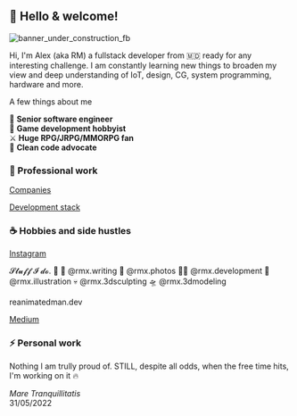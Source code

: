 ## 👋 Hello & welcome!

![banner_under_construction_fb](https://user-images.githubusercontent.com/32410574/188499567-9d55b724-8df5-4f56-b083-f9e85b7657b1.png)

Hi, I'm Alex (aka RM) a fullstack developer from 🇲🇩 ready for any interesting challenge.
I am constantly learning new things to broaden my view and deep understanding of IoT, design, CG, system programming, hardware and more.

A few things about me

🚀 **Senior software engineer**  
👾 **Game development hobbyist**  
⚔  **Huge RPG/JRPG/MMORPG fan**  
🙈 **Clean code advocate**  

### 💼 Professional work 

[Companies](https://github.com/reanimated-man/reanimated-man/blob/master/Companies.md)

[Development stack](https://github.com/reanimated-man/reanimated-man/blob/master/DevelopmentStack.md)

### ☕ Hobbies and side hustles 

[Instagram](https://www.instagram.com/reanimatedman.dev/)

𝓢𝓽𝓾𝓯𝓯 𝓘 𝓭𝓸. 🤘
🌟 @rmx.writing
📸 @rmx.photos
👨‍💻 @rmx.development
🎃 @rmx.illustration
💀 @rmx.3dsculpting
🛸 @rmx.3dmodeling

reanimatedman.dev

[Medium](https://bit.ly/3DhduS7)


### ⚡ Personal work 

Nothing I am trully proud of. STILL, despite all odds, when the free time hits, I'm working on it 🔥

*Mare Tranquillitatis*  
31/05/2022  
